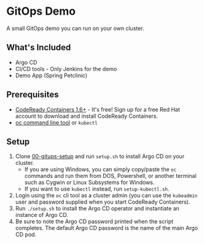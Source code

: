 # GitOps Demo

A small GitOps demo you can run on your own cluster.

## What's Included

* Argo CD
* CI/CD tools - Only Jenkins for the demo
* Demo App (Spring Petclinic)

## Prerequisites

* [CodeReady Containers 1.6+](https://developers.redhat.com/products/codeready-containers/overview) - It's free!  Sign up for a free Red Hat account to download and install CodeReady Containers.
* [oc command line tool](https://mirror.openshift.com/pub/openshift-v4/clients/ocp/latest/) or `kubectl`

## Setup

1. Clone [00-gitups-setup](https://github.com/pittar-gitops/99-gitops-demo) and run `setup.sh` to install Argo CD on your cluster.
    * If you are using Windows, you can simply copy/paste the `oc` commands and run them from DOS, Powershell, or another terminal such as Cygwin or Linux Subsystems for Windows.
    * If you want to use `kubectl` instead, run `setup-kubectl.sh`.
2. Login using the `oc` cli tool as a cluster admin (you can use the `kubeadmin` user and password supplied when you start CodeReady Containers).
3. Run `./setup.sh` to install the Argo CD operator and instantiate an instance of Argo CD.
4. Be sure to note the Argo CD password printed when the script completes.  The default Argo CD password is the name of the main Argo CD pod.